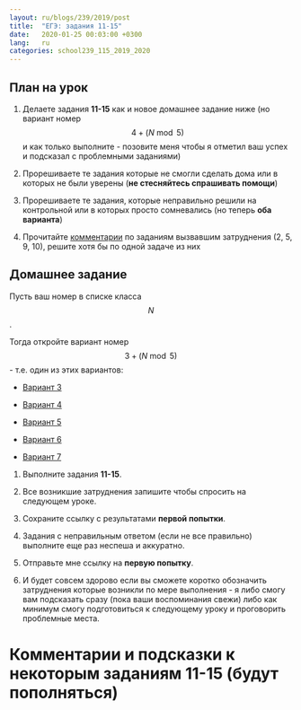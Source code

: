 ```yaml
---
layout: ru/blogs/239/2019/post
title:  "ЕГЭ: задания 11-15"
date:   2020-01-25 00:03:00 +0300
lang:   ru
categories: school239_115_2019_2020
---
```


План на урок
-----

1) Делаете задания **11-15** как и новое домашнее задание ниже (но вариант номер $$4 + (N \bmod 5)$$ и как только выполните - позовите меня чтобы я отметил ваш успех и подсказал с проблемными заданиями)

2) Прорешиваете те задания которые не смогли сделать дома или в которых не были уверены (**не стесняйтесь спрашивать помощи**)

3) Прорешиваете те задания, которые неправильно решили на контрольной или в которых просто сомневались (но теперь **оба варианта**)

4) Прочитайте [комментарии](/blogs/239/2019/school239_115_2019_2020/2020/01/09/ege-first10.html) по заданиям вызвавшим затруднения (2, 5, 9, 10), решите хотя бы по одной задаче из них  

Домашнее задание
-----

Пусть ваш номер в списке класса $$N$$.

Тогда откройте вариант номер $$3 + (N \bmod 5)$$ - т.е. один из этих вариантов:

 - [Вариант 3](https://yandex.ru/tutor/subject/variant/?subject_id=6&variant_id=240)
 
 - [Вариант 4](https://yandex.ru/tutor/subject/variant/?subject_id=6&variant_id=241)
 
 - [Вариант 5](https://yandex.ru/tutor/subject/variant/?subject_id=6&variant_id=242)
 
 - [Вариант 6](https://yandex.ru/tutor/subject/variant/?subject_id=6&variant_id=243)
 
 - [Вариант 7](https://yandex.ru/tutor/subject/variant/?subject_id=6&variant_id=353)

1) Выполните задания **11-15**.

2) Все возникшие затруднения запишите чтобы спросить на следующем уроке.

3) Сохраните ссылку с результатами **первой попытки**.

4) Задания с неправильным ответом (если не все правильно) выполните еще раз неспеша и аккуратно.

5) Отправьте мне ссылку на **первую попытку**.
 
6) И будет совсем здорово если вы сможете коротко обозначить затруднения которые возникли по мере выполнения - я либо смогу вам подсказать сразу (пока ваши воспоминания свежи) либо как минимум смогу подготовиться к следующему уроку и проговорить проблемные места.

Комментарии и подсказки к некоторым заданиям 11-15 (будут пополняться)
=====
